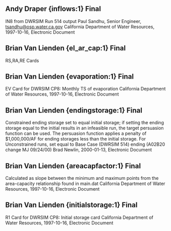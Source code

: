 ## Andy Draper {inflows:1} Final
IN8 from DWRSIM Run 514 output
Paul Sandhu, Senior Engineer, tsandhu@osp.water.ca.gov
California Department of Water Resources, 1997-10-16, Electronic Document

## Brian Van Lienden {el_ar_cap:1} Final
RS,RA,RE Cards

## Brian Van Lienden {evaporation:1} Final
EV Card for DWRSIM CP8: Monthly TS of evaporation
California Department of Water Resources, 1997-10-16, Electronic Document

## Brian Van Lienden {endingstorage:1} Final
Constrained ending storage set to equal initial storage; if setting the ending storage equal to the initial results in an infeasible run, the target persuasion function can be used.  The persuasion function applies a penalty of $1,000,000/AF for ending storages less than the initial storage. For Unconstrained runs, set equal to Base Case (DWRSIM 514) ending (A02B20 change MJ 09/24/00)
Brad Newlin, 2000-01-13, Electronic Document

## Brian Van Lienden {areacapfactor:1} Final
Calculated as slope between the minimum and maximum points from the area-capacity relationship found in main.dat
California Department of Water Resources, 1997-10-16, Electronic Document

## Brian Van Lienden {initialstorage:1} Final
R1 Card for DWRSIM CP8: Initial storage card
California Department of Water Resources, 1997-10-16, Electronic Document
